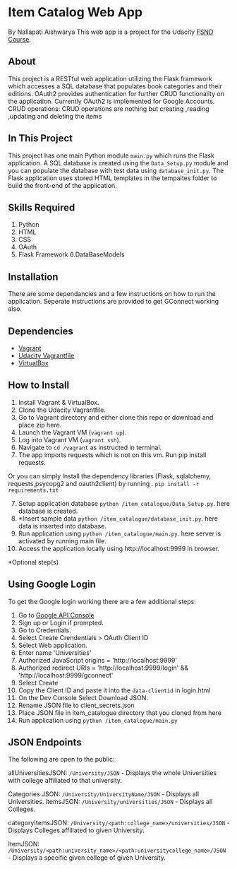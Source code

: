 # Item Catalog Web App
By Nallapati Aishwarya
This web app is a project for the Udacity [FSND Course](https://www.udacity.com/course/full-stack-web-developer-nanodegree--nd004).

## About
This project is a RESTful web application utilizing the Flask framework which accesses a SQL database that populates book categories and their editions. OAuth2 provides authentication for further CRUD functionality on the application. Currently OAuth2 is implemented for Google Accounts.
CRUD operations:
CRUD operations are nothing but creating ,reading ,updating and deleting the items


## In This Project
This project has one main Python module `main.py` which runs the Flask application. A SQL database is created using the `Data_Setup.py` module and you can populate the database with test data using `database_init.py`.
The Flask application uses stored HTML templates in the tempaltes folder to build the front-end of the application.

## Skills Required
1. Python
2. HTML
3. CSS
4. OAuth
5. Flask Framework
6.DataBaseModels
## Installation
There are some dependancies and a few instructions on how to run the application.
Seperate instructions are provided to get GConnect working also.

## Dependencies
- [Vagrant](https://www.vagrantup.com/)
- [Udacity Vagrantfile](https://github.com/udacity/fullstack-nanodegree-vm)
- [VirtualBox](https://www.virtualbox.org/wiki/Downloads)



## How to Install
1. Install Vagrant & VirtualBox.
2. Clone the Udacity Vagrantfile.
3. Go to Vagrant directory and either clone this repo or download and place zip here.
3. Launch the Vagrant VM (`vagrant up`).
4. Log into Vagrant VM (`vagrant ssh`).
5. Navigate to `cd /vagrant` as instructed in terminal.
6. The app imports requests which is not on this vm. Run pip install requests.

Or you can simply Install the dependency libraries (Flask, sqlalchemy, requests,psycopg2 and oauth2client) by running .
`pip install -r requirements.txt`

7. Setup application database `python /item_catalogue/Data_Setup.py`.
here database is created.
8. *Insert sample data `python /item_catalogue/database_init.py`.
here data is inserted into database.
9. Run application using `python /item_catalogue/main.py`.
here server is activated by running main file.
10. Access the application locally using http://localhost:9999 in browser.

*Optional step(s)

## Using Google Login
To get the Google login working there are a few additional steps:

1. Go to [Google API Console](https://console.developers.google.com)
2. Sign up or Login if prompted.
3. Go to Credentials.
4. Select Create Crendentials > OAuth Client ID
5. Select Web application.
6. Enter name 'Universities'
7. Authorized JavaScript origins = 'http://localhost:9999'
8. Authorized redirect URIs = 'http://localhost:9999/login' && 'http://localhost:9999/gconnect'
9. Select Create
10. Copy the Client ID and paste it into the `data-clientid` in login.html
11. On the Dev Console Select Download JSON.
12. Rename JSON file to client_secrets.json
13. Place JSON file in item_catalogue directory that you cloned from here
14. Run application using `python /item_catalogue/main.py`

## JSON Endpoints
The following are open to the public:

allUniversitiesJSON: `/University/JSON`
    - Displays the whole Universities with college affiliated to that university.

Categories JSON: `/University/UniversityName/JSON`
    - Displays all Universities.
itemsJSON: `/University/universities/JSON`
	- Displays all Colleges.

categoryItemsJSON: `/University/<path:college_name>/universities/JSON`
    - Displays Colleges affiliated to given University.

ItemJSON: `/University/<path:university_name>/<path:universitycollege_name>/JSON`
    - Displays a specific given college of given University.


